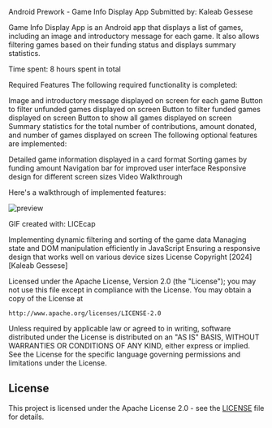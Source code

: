 Android Prework - Game Info Display App
Submitted by: Kaleab Gessese

Game Info Display App is an Android app that displays a list of games, including an image and introductory message for each game. It also allows filtering games based on their funding status and displays summary statistics.

Time spent: 8 hours spent in total

Required Features
The following required functionality is completed:

 Image and introductory message displayed on screen for each game
 Button to filter unfunded games displayed on screen
 Button to filter funded games displayed on screen
 Button to show all games displayed on screen
 Summary statistics for the total number of contributions, amount donated, and number of games displayed on screen
The following optional features are implemented:

 Detailed game information displayed in a card format
 Sorting games by funding amount
 Navigation bar for improved user interface
 Responsive design for different screen sizes
Video Walkthrough

Here's a walkthrough of implemented features:

![preview](https://github.com/user-attachments/assets/61fcfeb2-f9f4-41f0-98b9-5b6e14056cd2)

GIF created with: LICEcap


Implementing dynamic filtering and sorting of the game data
Managing state and DOM manipulation efficiently in JavaScript
Ensuring a responsive design that works well on various device sizes
License
Copyright [2024] [Kaleab Gessese]

Licensed under the Apache License, Version 2.0 (the "License");
you may not use this file except in compliance with the License.
You may obtain a copy of the License at

    http://www.apache.org/licenses/LICENSE-2.0

Unless required by applicable law or agreed to in writing, software
distributed under the License is distributed on an "AS IS" BASIS,
WITHOUT WARRANTIES OR CONDITIONS OF ANY KIND, either express or implied.
See the License for the specific language governing permissions and
limitations under the License.
## License

This project is licensed under the Apache License 2.0 - see the [LICENSE](./LICENSE) file for details.

